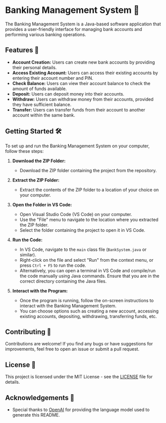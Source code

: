 # Banking Management System 🏦

The Banking Management System is a Java-based software application that provides a user-friendly interface for managing bank accounts and performing various banking operations.

## Features 🚀

- **Account Creation:** Users can create new bank accounts by providing their personal details.
- **Access Existing Account:** Users can access their existing accounts by entering their account number and PIN.
- **Check Balance:** Users can view their account balance to check the amount of funds available.
- **Deposit:** Users can deposit money into their accounts.
- **Withdraw:** Users can withdraw money from their accounts, provided they have sufficient balance.
- **Transfer:** Users can transfer funds from their account to another account within the same bank.

## Getting Started 🛠️

To set up and run the Banking Management System on your computer, follow these steps:

1. **Download the ZIP Folder:**
   - Download the ZIP folder containing the project from the repository.

2. **Extract the ZIP Folder:**
   - Extract the contents of the ZIP folder to a location of your choice on your computer.

3. **Open the Folder in VS Code:**
   - Open Visual Studio Code (VS Code) on your computer.
   - Use the "File" menu to navigate to the location where you extracted the ZIP folder.
   - Select the folder containing the project to open it in VS Code.

4. **Run the Code:**
   - In VS Code, navigate to the `main` class file (`BankSystem.java` or similar).
   - Right-click on the file and select "Run" from the context menu, or press `Ctrl + F5` to run the code.
   - Alternatively, you can open a terminal in VS Code and compile/run the code manually using Java commands. Ensure that you are in the correct directory containing the Java files.

5. **Interact with the Program:**
   - Once the program is running, follow the on-screen instructions to interact with the Banking Management System.
   - You can choose options such as creating a new account, accessing existing accounts, depositing, withdrawing, transferring funds, etc.

## Contributing 🤝

Contributions are welcome! If you find any bugs or have suggestions for improvements, feel free to open an issue or submit a pull request.

## License 📝

This project is licensed under the MIT License - see the [LICENSE](LICENSE) file for details.

## Acknowledgements 🙏

- Special thanks to [OpenAI](https://openai.com) for providing the language model used to generate this README.
